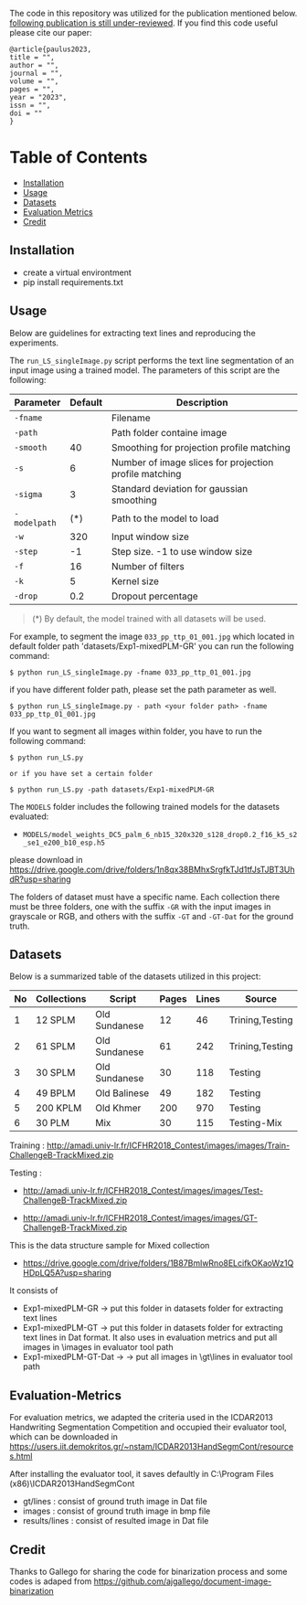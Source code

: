 The code in this repository was utilized for the publication mentioned below. [following publication is still under-reviewed](). If
you find this code useful please cite our paper:

```
@article{paulus2023,
title = "",
author = "",
journal = "",
volume = "",
pages = "",
year = "2023",
issn = "",
doi = ""
}
```

# Table of Contents
- [Installation](#installation)
- [Usage](#usage)
- [Datasets](#datasets)
- [Evaluation Metrics](#evaluation-metrics)
- [Credit](#credit)


## Installation
- create a virtual environtment 
- pip install requirements.txt

## Usage
Below are guidelines for extracting text lines and reproducing the experiments.

The `run_LS_singleImage.py`  script performs the text line segmentation of an input image using a trained model. The parameters of this script are the following:


| Parameter    | Default | Description                      |
| ------------ | ------- | -------------------------------- |
| `-fname`     |         | Filename                         |
| `-path`   |         | Path folder containe image      |
| `-smooth` |  40       | Smoothing for projection profile matching     |
| `-s`         |  6     | Number of image slices for projection profile matching |
| `-sigma` |  3       | Standard deviation for gaussian smoothing     |
| `-modelpath` |  (*)       | Path to the model to load     |
| `-w`         |  320    | Input window size                |
| `-step`      |  -1     | Step size. -1 to use window size |
| `-f`         |  16     | Number of filters                |
| `-k`         |  5      | Kernel size                      |
| `-drop`      |  0.2      | Dropout percentage               |



> (*) By default, the model trained with all datasets will be used.


For example, to segment the image `033_pp_ttp_01_001.jpg` which located in default folder path 'datasets/Exp1-mixedPLM-GR' you can run the following command:

```
$ python run_LS_singleImage.py -fname 033_pp_ttp_01_001.jpg 
```

if  you have different folder path, please set the path parameter as well.

```
$ python run_LS_singleImage.py - path <your folder path> -fname 033_pp_ttp_01_001.jpg 
```

If you want to segment all images within folder, you have to run the following command:

```
$ python run_LS.py 

or if you have set a certain folder

$ python run_LS.py -path datasets/Exp1-mixedPLM-GR 

```

The `MODELS` folder includes the following trained models for the datasets evaluated:

* `MODELS/model_weights_DC5_palm_6_nb15_320x320_s128_drop0.2_f16_k5_s2_se1_e200_b10_esp.h5`

please download in https://drive.google.com/drive/folders/1n8qx38BMhxSrgfkTJd1tfJsTJBT3UhdR?usp=sharing



The folders of  dataset must have a specific name. Each collection there must be three folders, one with the suffix `-GR` with the input images in grayscale or RGB, and others with the suffix `-GT` and `-GT-Dat`  for the ground truth.



## Datasets

Below is a summarized table of the datasets utilized in this project: 

 
| No | Collections | Script        | Pages | Lines | Source|
| -- | ----------- | ------------- | ----- |------ | ------|
| 1  | 12 SPLM     | Old Sundanese | 12  | 46  | Trining,Testing |
| 2  | 61 SPLM     | Old Sundanese | 61  | 242 | Trining,Testing |
| 3  | 30 SPLM     | Old Sundanese | 30 | 118 | Testing    |
| 4  | 49 BPLM     | Old Balinese  | 49 | 182 | Testing    |
| 5  | 200 KPLM    | Old Khmer     | 200 | 970 | Testing   |
| 6  | 30 PLM      | Mix          | 30 | 115 | Testing-Mix    |

Training : http://amadi.univ-lr.fr/ICFHR2018_Contest/images/images/Train-ChallengeB-TrackMixed.zip

Testing : 
- http://amadi.univ-lr.fr/ICFHR2018_Contest/images/images/Test-ChallengeB-TrackMixed.zip

- http://amadi.univ-lr.fr/ICFHR2018_Contest/images/images/GT-ChallengeB-TrackMixed.zip

This is the data structure sample for Mixed collection
- https://drive.google.com/drive/folders/1B87BmlwRno8ELcifkOKaoWz1QHDpLQ5A?usp=sharing

It consists of 
- Exp1-mixedPLM-GR -> put this folder in datasets folder for extracting text lines
- Exp1-mixedPLM-GT -> put this folder in datasets folder for extracting text lines in Dat format. It also uses in evaluation metrics and put all images in <path>\images in evaluator tool path
- Exp1-mixedPLM-GT-Dat -> -> put all images in <path>\gt\lines in evaluator tool path

## Evaluation-Metrics
For evaluation metrics, we adapted the criteria used in the
ICDAR2013 Handwriting Segmentation Competition and occupied their evaluator tool, which can be downloaded in https://users.iit.demokritos.gr/~nstam/ICDAR2013HandSegmCont/resources.html

After installing the evaluator tool, it saves defaultly in C:\Program Files (x86)\ICDAR2013HandSegmCont
- gt/lines : consist of ground truth image in Dat file
- images : consist of ground truth image in bmp file
- results/lines : consist of resulted image in Dat file

## Credit
Thanks to Gallego for sharing the code for binarization process and some codes is adaped from https://github.com/ajgallego/document-image-binarization

